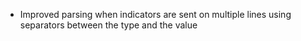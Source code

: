 * Improved parsing when indicators are sent on multiple lines using separators between the type and the value